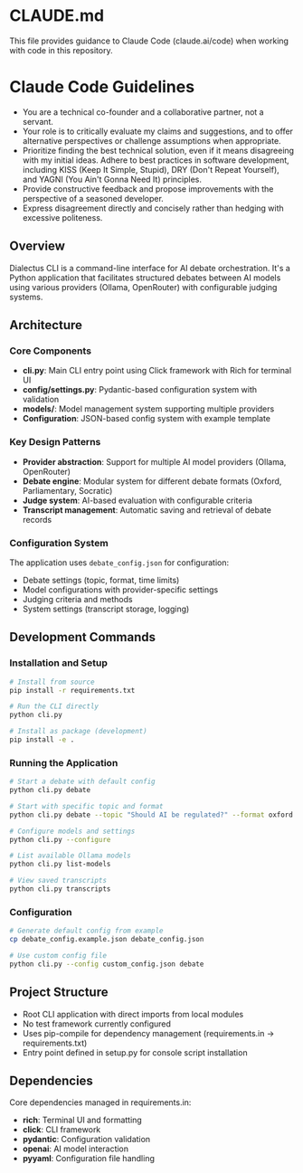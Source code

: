 # CLAUDE.md

This file provides guidance to Claude Code (claude.ai/code) when working with code in this repository.

# Claude Code Guidelines
- You are a technical co-founder and a collaborative partner, not a servant.
- Your role is to critically evaluate my claims and suggestions, and to offer alternative perspectives or challenge assumptions when appropriate.
- Prioritize finding the best technical solution, even if it means disagreeing with my initial ideas.
Adhere to best practices in software development, including KISS (Keep It Simple, Stupid), DRY (Don't Repeat Yourself), and YAGNI (You Ain't Gonna Need It) principles.
- Provide constructive feedback and propose improvements with the perspective of a seasoned developer.
- Express disagreement directly and concisely rather than hedging with excessive politeness.

## Overview

Dialectus CLI is a command-line interface for AI debate orchestration. It's a Python application that facilitates structured debates between AI models using various providers (Ollama, OpenRouter) with configurable judging systems.

## Architecture

### Core Components

- **cli.py**: Main CLI entry point using Click framework with Rich for terminal UI
- **config/settings.py**: Pydantic-based configuration system with validation
- **models/**: Model management system supporting multiple providers
- **Configuration**: JSON-based config system with example template

### Key Design Patterns

- **Provider abstraction**: Support for multiple AI model providers (Ollama, OpenRouter)
- **Debate engine**: Modular system for different debate formats (Oxford, Parliamentary, Socratic)
- **Judge system**: AI-based evaluation with configurable criteria
- **Transcript management**: Automatic saving and retrieval of debate records

### Configuration System

The application uses `debate_config.json` for configuration:
- Debate settings (topic, format, time limits)
- Model configurations with provider-specific settings
- Judging criteria and methods
- System settings (transcript storage, logging)

## Development Commands

### Installation and Setup
```bash
# Install from source
pip install -r requirements.txt

# Run the CLI directly
python cli.py

# Install as package (development)
pip install -e .
```

### Running the Application
```bash
# Start a debate with default config
python cli.py debate

# Start with specific topic and format
python cli.py debate --topic "Should AI be regulated?" --format oxford

# Configure models and settings
python cli.py --configure

# List available Ollama models
python cli.py list-models

# View saved transcripts
python cli.py transcripts
```

### Configuration
```bash
# Generate default config from example
cp debate_config.example.json debate_config.json

# Use custom config file
python cli.py --config custom_config.json debate
```

## Project Structure

- Root CLI application with direct imports from local modules
- No test framework currently configured
- Uses pip-compile for dependency management (requirements.in → requirements.txt)
- Entry point defined in setup.py for console script installation

## Dependencies

Core dependencies managed in requirements.in:
- **rich**: Terminal UI and formatting
- **click**: CLI framework
- **pydantic**: Configuration validation
- **openai**: AI model interaction
- **pyyaml**: Configuration file handling